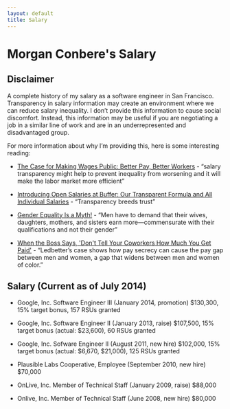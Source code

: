```yaml
---
layout: default
title: Salary
---
```


# Morgan Conbere's Salary

## Disclaimer

A complete history of my salary as a software engineer in San Francisco. Transparency in salary
information may create an environment where we can reduce salary inequality. I don’t provide this
information to cause social discomfort. Instead, this information may be useful if you are negotiating
a job in a similar line of work and are in an underrepresented and disadvantaged group.

For more information about why I’m providing this, here is some interesting reading:

* [The Case for Making Wages Public: Better Pay, Better Workers](http://www.theatlantic.com/business/archive/2011/07/the-case-for-making-wages-public-better-pay-better-workers/242238/) - “salary transparency might help to prevent inequality from worsening and it will make the labor market more efficient”

* [Introducing Open Salaries at Buffer: Our Transparent Formula and All Individual Salaries](http://open.bufferapp.com/introducing-open-salaries-at-buffer-including-our-transparent-formula-and-all-individual-salaries/) - “Transparency breeds trust”

* [Gender Equality Is a Myth!](http://shriverreport.org/gender-equality-is-a-myth-beyonce/) - “Men have to demand that their wives, daughters, mothers, and sisters earn more—commensurate with their qualifications and not their gender”

* [When the Boss Says, 'Don't Tell Your Coworkers How Much You Get Paid'](http://www.theatlantic.com/business/archive/2014/07/when-the-boss-says-dont-tell-your-coworkers-how-much-you-get-paid/374467/) - “Ledbetter’s case shows how pay secrecy can cause the pay gap between men and women, a gap that widens between men and women of color.”

## Salary (Current as of July 2014)

* Google, Inc. Software Engineer III (January 2014, promotion)
  $130,300, 15% target bonus, 157 RSUs granted

* Google, Inc. Software Engineer II (January 2013, raise)
  $107,500, 15% target bonus (actual: $23,600), 60 RSUs granted

* Google, Inc. Sofware Engineer II (August 2011, new hire)
  $102,000, 15% target bonus (actual: $6,670, $21,000), 125 RSUs granted

* Plausible Labs Cooperative, Employee (September 2010, new hire)
  $70,000

* OnLive, Inc. Member of Technical Staff (January 2009, raise)
  $88,000

* Onlive, Inc. Member of Technical Staff (June 2008, new hire)
  $80,000
